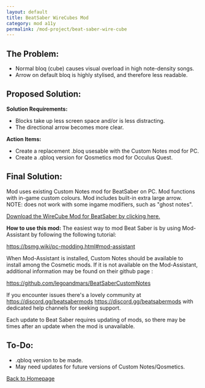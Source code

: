 ```yaml
---
layout: default
title: BeatSaber WireCubes Mod
category: mod a11y
permalink: /mod-project/beat-saber-wire-cube
---
```


## The Problem:
<ul><li>Normal bloq (cube) causes visual overload in high note-density songs.</li>
<li>Arrow on default bloq is highly stylised, and therefore less readable.</li></ul>

## Proposed Solution:
**Solution Requirements:**
<ul><li>Blocks take up less screen space and/or is less distracting.</li>
<li>The directional arrow becomes more clear.</li></ul>

**Action Items:**
<ul><li>Create a replacement .bloq usesable with the Custom Notes mod for PC.</li>
  <li>Create a .qbloq version for Qosmetics mod for Occulus Quest.</li></ul>

## Final Solution:
Mod uses existing Custom Notes mod for BeatSaber on PC.
Mod functions with in-game custom colours.
Mod includes built-in extra large arrow.
NOTE: does not work with some ingame modifiers, such as "ghost notes".

[Download the WireCube Mod for BeatSaber by clicking here.](https://github.com/Uriel1339/ModA11y/raw/cc9db171d835a72f629cebb05158cdda86a1a158/WirecrossBloq.bloq)


**How to use this mod:**
The easiest way to mod Beat Saber is by using Mod-Assistant by following the following tutorial:

https://bsmg.wiki/pc-modding.html#mod-assistant

When Mod-Assistant is installed, Custom Notes should be available to install among the Cosmetic mods. If it is not available on the Mod-Assistant, additional information may be found on their github page : 

https://github.com/legoandmars/BeatSaberCustomNotes

If you encounter issues there's a lovely community at https://discord.gg/beatsabermods https://discord.gg/beatsabermods with dedicated help channels for seeking support.

Each update to Beat Saber requires updating of mods, so there may be times after an update when the mod is unavailable. 
  
## To-Do:
<ul><li>.qbloq version to be made.</li>
<li>May need updates for future versions of Custom Notes/Qosmetics.</li></ul>

[Back to Homepage](https://www.moda11y.com)
